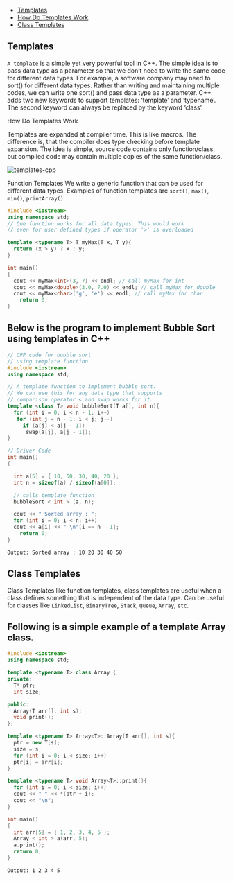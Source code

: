 - [Templates](#Templates)
- [How Do Templates Work](#How-Do-Templates-Work)
- [Class Templates](#Class-Templates)



## Templates

`A template` is a simple yet very powerful tool in C++. The simple idea is to pass data type as a parameter so that we don’t need to write the same code for different data types. For example, a software company may need to sort() for different data types. Rather than writing and maintaining multiple codes, we can write one sort() and pass data type as a parameter. 
C++ adds two new keywords to support templates: ‘template’ and ‘typename’. The second keyword can always be replaced by the keyword ‘class’.


How Do Templates Work

Templates are expanded at compiler time. This is like macros. The difference is, that the compiler does type checking before template expansion. The idea is simple, source code contains only function/class, but compiled code may contain multiple copies of the same function/class. 


![templates-cpp](https://user-images.githubusercontent.com/105644935/218393634-ae7b104a-898d-41f8-a99c-2371ffb44276.jpg)


Function Templates We write a generic function that can be used for different data types. Examples of function templates are `sort()`, `max()`, `min()`, `printArray()` 

```cpp
#include <iostream>
using namespace std;
// One function works for all data types. This would work
// even for user defined types if operator '>' is overloaded

template <typename T> T myMax(T x, T y){
  return (x > y) ? x : y;
}

int main()
{
  cout << myMax<int>(3, 7) << endl; // Call myMax for int
  cout << myMax<double>(3.0, 7.0) << endl; // call myMax for double
  cout << myMax<char>('g', 'e')	<< endl; // call myMax for char
	return 0;
}
```


## Below is the program to implement Bubble Sort using templates in C++

```cpp
// CPP code for bubble sort
// using template function
#include <iostream>
using namespace std;

// A template function to implement bubble sort.
// We can use this for any data type that supports
// comparison operator < and swap works for it.
template <class T> void bubbleSort(T a[], int n){
  for (int i = 0; i < n - 1; i++)
   for (int j = n - 1; i < j; j--)
     if (a[j] < a[j - 1])
      swap(a[j], a[j - 1]);
}

// Driver Code
int main()
{

  int a[5] = { 10, 50, 30, 40, 20 };
  int n = sizeof(a) / sizeof(a[0]);

  // calls template function
  bubbleSort < int > (a, n);

  cout << " Sorted array : ";
  for (int i = 0; i < n; i++)
  cout << a[i] << " \n"[i == n - 1];
	return 0;
}
```

`Output: Sorted array : 10 20 30 40 50`

## Class Templates
Class Templates like function templates, class templates are useful when a class defines something that is independent of the data type. Can be useful for classes like `LinkedList`, `BinaryTree`, `Stack`, `Queue`, `Array`, `etc`. 

## Following is a simple example of a template Array class. 

```cpp
#include <iostream>
using namespace std;

template <typename T> class Array {
private:
  T* ptr;
  int size;

public:
  Array(T arr[], int s);
  void print();
};

template <typename T> Array<T>::Array(T arr[], int s){
  ptr = new T[s];
  size = s;
  for (int i = 0; i < size; i++)
  ptr[i] = arr[i];
}

template <typename T> void Array<T>::print(){
  for (int i = 0; i < size; i++)
  cout << " " << *(ptr + i);
  cout << "\n";
}

int main()
{
  int arr[5] = { 1, 2, 3, 4, 5 };
  Array < int > a(arr, 5);
  a.print();
  return 0;
}
```

`Output: 1 2 3 4 5`












